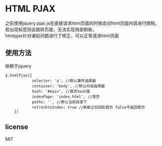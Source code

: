 # HTML PJAX
之前使用jquery.pjax.js在直接请求html页面的时候会对html页面内容进行限制。若出现<html>标签则会跳转页面，无法实现局部刷新。  
htmlpjax针对诸如问题进行了修正，可以正常请求html页面  

## 使用方法
依赖于jquery  

```
$.htmlPjax({
            selector: 'a', //默认事件选择器
            container: 'body', //默认内容选择器
            hash: '#main', //首页hash值
            indexPage: 'index.html', //首页
            paths: '', //默认当前目录下
            refreshtoIndex: true //刷新之后回到首页 false不返回首页
    })
```

## license
MIT